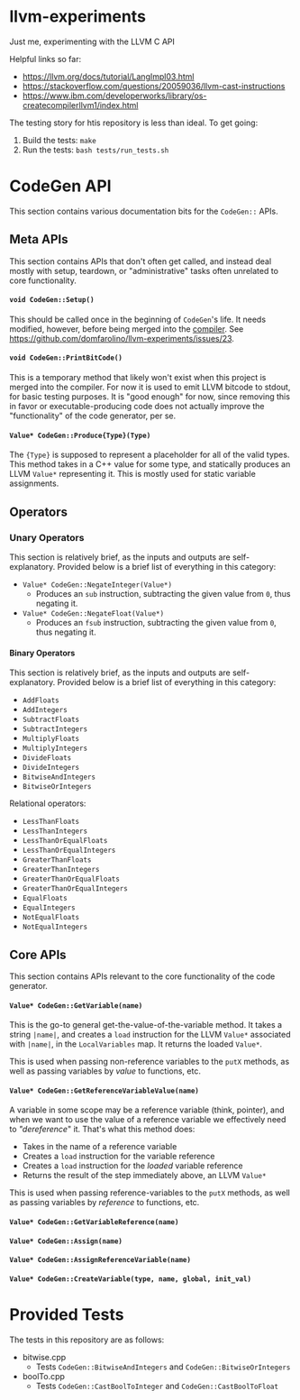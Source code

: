 # llvm-experiments

Just me, experimenting with the LLVM C API

Helpful links so far:
 - https://llvm.org/docs/tutorial/LangImpl03.html
 - https://stackoverflow.com/questions/20059036/llvm-cast-instructions
 - https://www.ibm.com/developerworks/library/os-createcompilerllvm1/index.html

The testing story for htis repository is less than ideal. To get going:

 1. Build the tests: `make`
 1. Run the tests: `bash tests/run_tests.sh`

# CodeGen API

This section contains various documentation bits for the `CodeGen::` APIs.

## Meta APIs

This section contains APIs that don't often get called, and instead deal mostly with
setup, teardown, or "administrative" tasks often unrelated to core functionality.

#### `void CodeGen::Setup()`

This should be called once in the beginning of `CodeGen`'s life. It needs modified,
however, before being merged into the [compiler](https://github.com/domfarolino/compiler.git).
See https://github.com/domfarolino/llvm-experiments/issues/23.

#### `void CodeGen::PrintBitCode()`

This is a temporary method that likely won't exist when this project is merged into
the compiler. For now it is used to emit LLVM bitcode to stdout, for basic testing
purposes. It is "good enough" for now, since removing this in favor or
executable-producing code does not actually improve the "functionality" of the code
generator, per se.

#### `Value* CodeGen::Produce{Type}(Type)`

The `{Type}` is supposed to represent a placeholder for all of the valid types. This
method takes in a C++ value for some type, and statically produces an LLVM `Value*`
representing it. This is mostly used for static variable assignments.

## Operators

### Unary Operators

This section is relatively brief, as the inputs and outputs are self-explanatory.
Provided below is a brief list of everything in this category:

 - `Value* CodeGen::NegateInteger(Value*)`
   - Produces an `sub` instruction, subtracting the given value from `0`, thus
     negating it.
 - `Value* CodeGen::NegateFloat(Value*)`
   - Produces an `fsub` instruction, subtracting the given value from `0`, thus
     negating it.

#### Binary Operators

This section is relatively brief, as the inputs and outputs are self-explanatory.
Provided below is a brief list of everything in this category:

 - `AddFloats`
 - `AddIntegers`
 - `SubtractFloats`
 - `SubtractIntegers`
 - `MultiplyFloats`
 - `MultiplyIntegers`
 - `DivideFloats`
 - `DivideIntegers`
 - `BitwiseAndIntegers`
 - `BitwiseOrIntegers`

Relational operators:

 - `LessThanFloats`
 - `LessThanIntegers`
 - `LessThanOrEqualFloats`
 - `LessThanOrEqualIntegers`
 - `GreaterThanFloats`
 - `GreaterThanIntegers`
 - `GreaterThanOrEqualFloats`
 - `GreaterThanOrEqualIntegers`
 - `EqualFloats`
 - `EqualIntegers`
 - `NotEqualFloats`
 - `NotEqualIntegers`

## Core APIs

This section contains APIs relevant to the core functionality of the code generator.

#### `Value* CodeGen::GetVariable(name)`

This is the go-to general get-the-value-of-the-variable method. It takes a string
`|name|`, and creates a `load` instruction for the LLVM `Value*` associated with
`|name|`, in the `LocalVariables` map. It returns the loaded `Value*`.

This is used when passing non-reference variables to the `putX` methods, as well as
passing variables by *value* to functions, etc.

#### `Value* CodeGen::GetReferenceVariableValue(name)`

A variable in some scope may be a reference variable (think, pointer), and when we
want to use the value of a reference variable we effectively need to *"dereference*" it.
That's what this method does:

 - Takes in the name of a reference variable
 - Creates a `load` instruction for the variable reference
 - Creates a `load` instruction for the _loaded_ variable reference
 - Returns the result of the step immediately above, an LLVM `Value*`

This is used when passing reference-variables to the `putX` methods, as well as
passing variables by *reference* to functions, etc.

#### `Value* CodeGen::GetVariableReference(name)`

#### `Value* CodeGen::Assign(name)`

#### `Value* CodeGen::AssignReferenceVariable(name)`

#### `Value* CodeGen::CreateVariable(type, name, global, init_val)`

# Provided Tests

The tests in this repository are as follows:

 - bitwise.cpp
   - Tests `CodeGen::BitwiseAndIntegers` and `CodeGen::BitwiseOrIntegers`
 - boolTo.cpp
   - Tests `CodeGen::CastBoolToInteger` and `CodeGen::CastBoolToFloat`
